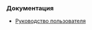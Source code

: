 ### Документация

* [Руководство пользователя](https://docs.google.com/document/d/e/2PACX-1vTNRpVCbcrp0qAxybH0CGTdqeOaS6HAZ5Ep8fDusOuLAYqigsLNh_l5q9Y7YzMJ4g/pub)


